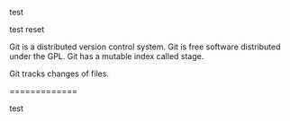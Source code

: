 test

test reset

Git is a distributed version control system.
Git is free software distributed under the GPL.
Git has a mutable index called stage.

Git tracks changes of files.

=============

test